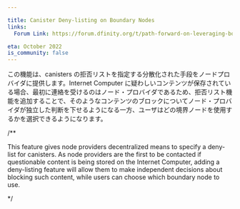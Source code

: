 ```yaml
---

title: Canister Deny-listing on Boundary Nodes
links:
  Forum Link: https://forum.dfinity.org/t/path-forward-on-leveraging-boundary-nodes-for-content-filtering/10911

eta: October 2022
is_community: false
---
```

この機能は、canisters の拒否リストを指定する分散化された手段をノードプロバイダに提供します。Internet Computer に疑わしいコンテンツが保存されている場合、最初に連絡を受けるのはノード・プロバイダであるため、拒否リスト機能を追加することで、そのようなコンテンツのブロックについてノード・プロバイダが独立した判断を下せるようになる一方、ユーザはどの境界ノードを使用するかを選択できるようになります。

/**

This feature gives node providers decentralized means to specify a deny-list for canisters. As node providers are the first to be contacted if questionable content is being stored on the Internet Computer, adding a deny-listing feature will allow them to make independent decisions about blocking such content, while users can choose which boundary node to use.

*/